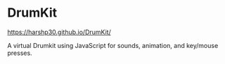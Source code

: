 # DrumKit

https://harshp30.github.io/DrumKit/

A virtual Drumkit using JavaScript for sounds, animation, and key/mouse presses.
